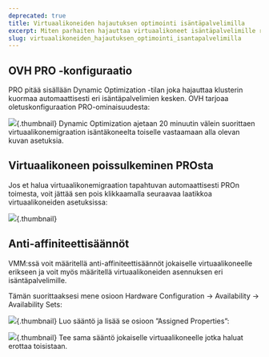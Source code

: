 ```yaml
---
deprecated: true
title: Virtuaalikoneiden hajautuksen optimointi isäntäpalvelimilla
excerpt: Miten parhaiten hajauttaa virtuaalikoneet isäntäpalvelimille resurssien optimointia varten?
slug: virtuaalikoneiden_hajautuksen_optimointi_isantapalvelimilla
---
```



## OVH PRO -konfiguraatio
PRO pitää sisällään Dynamic Optimization -tilan joka hajauttaa klusterin kuormaa automaattisesti eri isäntäpalvelimien kesken.
OVH tarjoaa oletuskonfiguraation PRO-ominaisuudesta:

![](images/img_1991.jpg){.thumbnail}
Dynamic Optimization ajetaan 20 minuutin välein suorittaen virtuaalikonemigraation isäntäkoneelta toiselle vastaamaan alla olevan kuvan asetuksia.


## Virtuaalikoneen poissulkeminen PROsta
Jos et halua virtuaalikonemigraation tapahtuvan automaattisesti PROn toimesta, voit jättää sen pois klikkaamalla seuraavaa laatikkoa virtuaalikoneiden asetuksissa:

![](images/img_1992.jpg){.thumbnail}


## Anti-affiniteettisäännöt
VMM:ssä voit määritellä anti-affiniteettisäännöt jokaiselle virtuaalikoneelle erikseen ja voit myös määritellä virtuaalikoneiden asennuksen eri isäntäpalvelimille.

Tämän suorittaaksesi mene osioon Hardware Configuration -> Availability -> Availability Sets:

![](images/img_1993.jpg){.thumbnail}
Luo sääntö ja lisää se osioon ”Assigned Properties”:

![](images/img_1994.jpg){.thumbnail}
Tee sama sääntö jokaiselle virtuaalikoneelle jotka haluat erottaa toisistaan.

